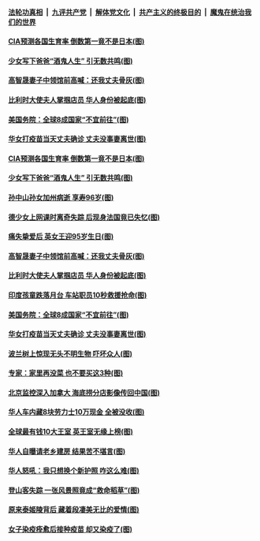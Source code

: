 

####  [法轮功真相](../../../../basic/blob/master/README.md?t=04222232) &nbsp;|&nbsp; [九评共产党](../../../../9ping.md/blob/master/README.md?t=04222232) &nbsp;|&nbsp; [解体党文化](../../../../jtdwh.md/blob/master/README.md?t=04222232)  &nbsp;|&nbsp; [共产主义的终极目的](../../../../gczydzjmd.md/blob/master/README.md?t=04222232) &nbsp;|&nbsp; [魔鬼在统治我们的世界](../../../../mgztzwmdsj.md/blob/master/README.md?t=04222232) 

#### [CIA预测各国生育率 倒数第一竟不是日本(图)](../pages/p3/969480.md?t=04222232) 

#### [少女写下爸爸“酒鬼人生” 引无数共鸣(图)](../pages/p3/969478.md?t=04222232) 

#### [高智晟妻子中领馆前高喊：还我丈夫骨灰(图)](../pages/p3/969411.md?t=04222232) 

#### [比利时大使夫人掌掴店员 华人身份被起底(图)](../pages/p3/969370.md?t=04222232) 

#### [美国务院：全球8成国家“不宜前往”(图)](../pages/p3/969349.md?t=04222232) 

#### [华女打疫苗当天丈夫确诊 丈夫没事妻离世(图)](../pages/p3/969330.md?t=04222232) 

#### [CIA预测各国生育率 倒数第一竟不是日本(图)](../pages/p3/969480.md?t=04222232) 

#### [少女写下爸爸“酒鬼人生” 引无数共鸣(图)](../pages/p3/969478.md?t=04222232) 

#### [孙中山孙女加州病逝 享寿96岁(图)](../pages/p3/969453.md?t=04222232) 

#### [德少女上网课时离奇失踪 后现身法国竟已失忆(图)](../pages/p3/969438.md?t=04222232) 

#### [痛失挚爱后 英女王迎95岁生日(图)](../pages/p3/969448.md?t=04222232) 

#### [高智晟妻子中领馆前高喊：还我丈夫骨灰(图)](../pages/p3/969411.md?t=04222232) 

#### [比利时大使夫人掌掴店员 华人身份被起底(图)](../pages/p3/969370.md?t=04222232) 

#### [印度孩童跌落月台 车站职员10秒救援抢命(图)](../pages/p3/969360.md?t=04222232) 

#### [美国务院：全球8成国家“不宜前往”(图)](../pages/p3/969349.md?t=04222232) 

#### [华女打疫苗当天丈夫确诊 丈夫没事妻离世(图)](../pages/p3/969330.md?t=04222232) 

#### [波兰树上惊现无头不明生物 吓坏众人(图)](../pages/p3/969324.md?t=04222232) 

#### [专家：家里再没菜 也不要买这3种(图)](../pages/p3/969320.md?t=04222232) 

#### [北京监控深入加拿大 海底捞分店影像传回中国(图)](../pages/p3/969302.md?t=04222232) 

#### [华人车内藏8块劳力士10万现金 全被没收(图)](../pages/p3/969269.md?t=04222232) 

#### [全球最有钱10大王室 英王室无缘上榜(图)](../pages/p3/969267.md?t=04222232) 

#### [华人自曝请老乡建房 结果苦不堪言(图)](../pages/p3/969253.md?t=04222232) 

#### [华人怒吼：我只想换个新护照 咋这么难(图)](../pages/p3/969250.md?t=04222232) 

#### [登山客失踪 一张风景照竟成“救命稻草”(图)](../pages/p3/969186.md?t=04222232) 

#### [原来泰姬陵背后 藏着段凄美无比的爱情(图)](../pages/p3/968850.md?t=04222232) 

#### [女子染疫痊愈后接种疫苗 却又染疫了(图)](../pages/p3/969171.md?t=04222232) 

